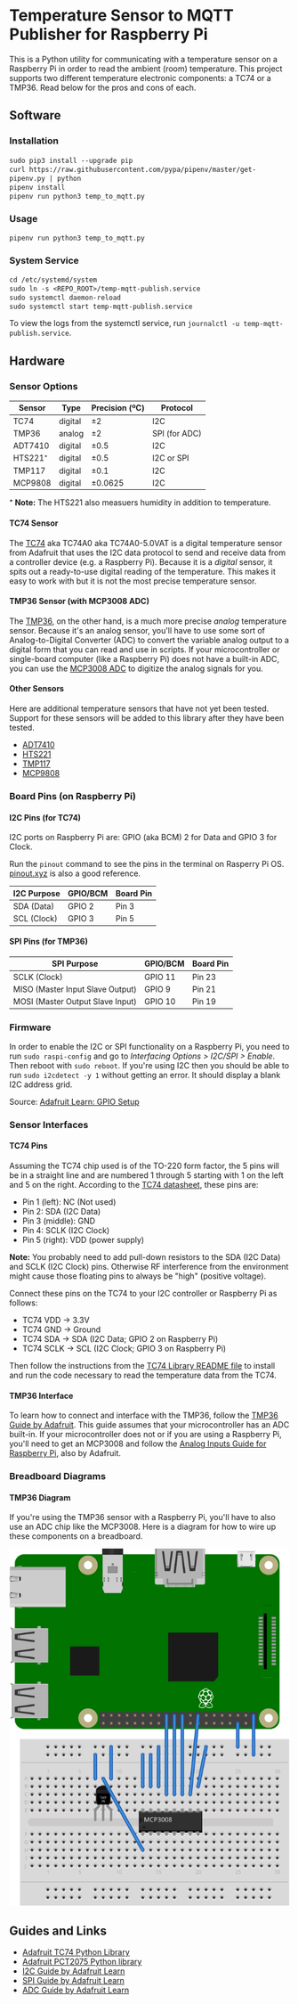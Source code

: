 # Temperature Sensor to MQTT Publisher for Raspberry Pi #

This is a Python utility for communicating with a temperature sensor on a
Raspberry Pi in order to read the ambient (room) temperature. This project
supports two different temperature electronic components: a TC74 or a TMP36.
Read below for the pros and cons of each.


## Software ##

### Installation ###

```shell script
sudo pip3 install --upgrade pip
curl https://raw.githubusercontent.com/pypa/pipenv/master/get-pipenv.py | python
pipenv install
pipenv run python3 temp_to_mqtt.py
```


### Usage ###

```shell script
pipenv run python3 temp_to_mqtt.py
```


### System Service ###

```shell script
cd /etc/systemd/system
sudo ln -s <REPO_ROOT>/temp-mqtt-publish.service
sudo systemctl daemon-reload
sudo systemctl start temp-mqtt-publish.service
```

To view the logs from the systemctl service, run `journalctl -u temp-mqtt-publish.service`.



## Hardware ##

### Sensor Options ###

| Sensor  | Type    | Precision (ºC) | Protocol      |
|---------|---------|----------------|---------------|
| TC74    | digital | ±2             | I2C           |
| TMP36   | analog  | ±2             | SPI (for ADC) |
| ADT7410 | digital | ±0.5           | I2C           |
| HTS221⁺ | digital | ±0.5           | I2C or SPI    |
| TMP117  | digital | ±0.1           | I2C           |
| MCP9808 | digital | ±0.0625        | I2C           |

**⁺ Note:** The HTS221 also measuers humidity in addition to temperature.


#### TC74 Sensor ####

The [TC74] aka TC74A0 aka TC74A0-5.0VAT is a digital temperature sensor from
Adafruit that uses the I2C data protocol to send and receive data from a
controller device (e.g. a Raspberry Pi). Because it is a _digital_ sensor, it
spits out a ready-to-use digital reading of the temperature. This makes it easy
to work with but it is not the most precise temperature sensor.


#### TMP36 Sensor (with MCP3008 ADC) ####

The [TMP36], on the other hand, is a much more precise _analog_ temperature
sensor. Because it's an analog sensor, you'll have to use some sort of
Analog-to-Digital Converter (ADC) to convert the variable analog output to a
digital form that you can read and use in scripts. If your microcontroller or
single-board computer (like a Raspberry Pi) does not have a built-in ADC, you
can use the [MCP3008 ADC] to digitize the analog signals for you.


#### Other Sensors ####

Here are additional temperature sensors that have not yet been tested. Support
for these sensors will be added to this library after they have been tested.

* [ADT7410]
* [HTS221]
* [TMP117]
* [MCP9808]


### Board Pins (on Raspberry Pi) ###

#### I2C Pins (for TC74) ####

I2C ports on Raspberry Pi are: GPIO (aka BCM) 2 for Data and GPIO 3 for Clock.

Run the `pinout` command to see the pins in the terminal on Rasperry Pi OS.
[pinout.xyz](https://pinout.xyz/pinout/i2c) is also a good reference.

| I2C Purpose | GPIO/BCM | Board Pin |
|-------------|----------|-----------|
| SDA (Data)  | GPIO 2   | Pin 3     |
| SCL (Clock) | GPIO 3   | Pin 5     |


#### SPI Pins (for TMP36) ####

| SPI Purpose                      | GPIO/BCM | Board Pin |
|----------------------------------|----------|-----------|
| SCLK (Clock)                     | GPIO 11  | Pin 23    |
| MISO (Master Input Slave Output) | GPIO  9  | Pin 21    |
| MOSI (Master Output Slave Input) | GPIO 10  | Pin 19    |


### Firmware ###

In order to enable the I2C or SPI functionality on a Raspberry Pi, you need to
run `sudo raspi-config` and go to _Interfacing Options > I2C/SPI > Enable_.
Then reboot with `sudo reboot`. If you're using I2C then you should be able to
run `sudo i2cdetect -y 1` without getting an error. It should display a blank
I2C address grid.

Source: [Adafruit Learn: GPIO Setup][LearnI2C]


### Sensor Interfaces ###

#### TC74 Pins ####

Assuming the TC74 chip used is of the TO-220 form factor, the 5 pins will be in
a straight line and are numbered 1 through 5 starting with 1 on the left and 5
on the right. According to the [TC74 datasheet], these pins are:

* Pin 1 (left): NC (Not used)
* Pin 2: SDA (I2C Data)
* Pin 3 (middle): GND
* Pin 4: SCLK (I2C Clock)
* Pin 5 (right): VDD (power supply)

**Note:** You probably need to add pull-down resistors to the SDA (I2C Data)
and SCLK (I2C Clock) pins. Otherwise RF interference from the environment might
cause those floating pins to always be "high" (positive voltage).

Connect these pins on the TC74 to your I2C controller or Raspberry Pi as
follows:

* TC74 VDD  -> 3.3V
* TC74 GND  -> Ground
* TC74 SDA  -> SDA (I2C Data; GPIO 2 on Raspberry Pi)
* TC74 SCLK -> SCL (I2C Clock; GPIO 3 on Raspberry Pi)

Then follow the instructions from the [TC74 Library README file][TC74Library]
to install and run the code necessary to read the temperature data from the
TC74.


#### TMP36 Interface ####

To learn how to connect and interface with the TMP36, follow the [TMP36 Guide
by Adafruit][LearnTMP36]. This guide assumes that your microcontroller has an
ADC built-in. If your microcontroller does not or if you are using a Raspberry
Pi, you'll need to get an MCP3008 and follow the [Analog Inputs Guide for
Raspberry Pi][LearnAnalog], also by Adafruit.


### Breadboard Diagrams ###

#### TMP36 Diagram ####

If you're using the TMP36 sensor with a Raspberry Pi, you'll have to also use
an ADC chip like the MCP3008. Here is a diagram for how to wire up these
components on a breadboard.

![TMP36 and MCP3008 breadboard schematic](./TMP36_MCP3008_Breadboard.svg)


## Guides and Links ##

* [Adafruit TC74 Python Library][TC74Library]
* [Adafruit PCT2075 Python library](https://github.com/adafruit/Adafruit_CircuitPython_PCT2075)
* [I2C Guide by Adafruit Learn](https://learn.adafruit.com/circuitpython-basics-i2c-and-spi/i2c-devices)
* [SPI Guide by Adafruit Learn](https://learn.adafruit.com/circuitpython-basics-i2c-and-spi/spi-devices)
* [ADC Guide by Adafruit Learn](https://learn.adafruit.com/reading-a-analog-in-and-controlling-audio-volume-with-the-raspberry-pi/overview)



<!-- Links -->
[TC74]: https://www.adafruit.com/product/4375
[TMP36]: https://www.adafruit.com/product/165
[MCP3008 ADC]: https://www.adafruit.com/product/856
[ADT7410]: https://www.adafruit.com/product/4089
[HTS221]: https://www.adafruit.com/product/4535
[TMP117]: https://www.adafruit.com/product/4821
[MCP9808]: https://www.adafruit.com/product/1782
[LearnI2C]: https://learn.adafruit.com/adafruits-raspberry-pi-lesson-4-gpio-setup/configuring-i2c
[TC74 datasheet]: https://cdn-shop.adafruit.com/product-files/4375/4375_TC74A0-5.0VAT-Microchip-datasheet.pdf
[TC74Library]: https://github.com/adafruit/Adafruit_CircuitPython_TC74
[LearnAnalog]: https://learn.adafruit.com/reading-a-analog-in-and-controlling-audio-volume-with-the-raspberry-pi/overview
[LearnTMP36]: https://learn.adafruit.com/tmp36-temperature-sensor

<!-- vim: set textwidth=80: -->

